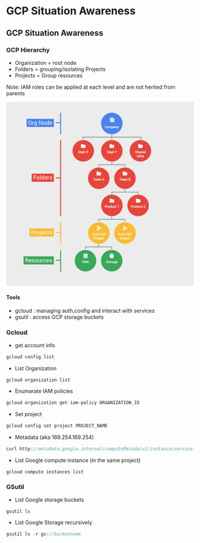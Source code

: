 # GCP Situation Awareness

## GCP Situation Awareness

### GCP Hierarchy

* Organization = root node
* Folders = grouping/isolating Projects
* Projects = Group resources

Note: IAM roles can be applied at each level and are not herited from parents

![](../../../../.gitbook/assets/b99539148f0044a5a6e63c9470e7fdd9.png)

#### Tools

* gcloud : managing auth,config and interact with services
* gsutil : access GCP storage buckets

### Gcloud

* get account info 

```csharp
gcloud config list
```

* List Organization 

```text
gcloud organization list
```

* Enumarate IAM policies

```csharp
gcloud organization get-iam-policy ORGANIZATION_ID
```

* Set project

```csharp
gcloud config set project PROJECT_NAME
```

* Metadata \(aka 169.254.169.254\)

```csharp
curl http://metadata.google.internal/computeMetada/v1/instance/service-accounts/default/scopes -H 'Metadata-Flavor:Google'
```

* List Google compute instance \(in the same project\)

```text
gcloud compute instances list
```

### GSutil

* List Google storage buckets

```text
gsutil ls
```

* List Google Storage recursively

```csharp
gsutil ls -r gs://bucketname
```

